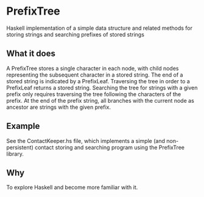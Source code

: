 # PrefixTree
Haskell implementation of a simple data structure and related methods for storing strings and searching prefixes of stored strings

## What it does
A PrefixTree stores a single character in each node, with child nodes representing the subsequent character in a stored string. The end of a stored string is indicated by a PrefixLeaf. Traversing the tree in order to a PrefixLeaf returns a stored string. 
Searching the tree for strings with a given prefix only requires traversing the tree following the characters of the prefix. At the end of the prefix string, all branches with the current node as ancestor are strings with the given prefix. 

## Example
See the ContactKeeper.hs file, which implements a simple (and non-persistent) contact storing and searching program using the PrefixTree library. 

## Why
To explore Haskell and become more familiar with it. 
